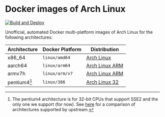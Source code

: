 # Docker images of Arch Linux

[![Build and Deploy](https://github.com/fwcd/docker-archlinux/actions/workflows/build-deploy.yml/badge.svg)](https://github.com/fwcd/docker-archlinux/actions/workflows/build-deploy.yml)

Unofficial, automated Docker multi-platform images of Arch Linux for the following architectures:

| Architecture | Docker Platform | Distribution |
| ------------ | --------------- | ------------ |
| x86_64 | `linux/amd64` | [Arch Linux](https://archlinux.org) |
| aarch64 | `linux/arm64` | [Arch Linux ARM](https://archlinuxarm.org) |
| armv7h | `linux/arm/v7` | [Arch Linux ARM](https://archlinuxarm.org) |
| pentium4[^1] | `linux/386` | [Arch Linux 32](https://archlinux32.org) |

[^1]: The pentium4 architecture is for 32-bit CPUs that support SSE2 and the only one we support (for now). See [here](https://archlinux32.org/architecture) for a comparison of architectures supported by upstream.
